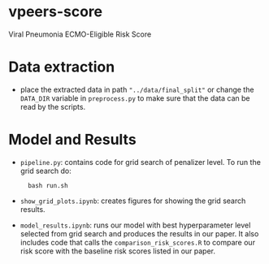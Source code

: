 # vpeers-score
Viral Pneumonia ECMO-Eligible Risk Score 

# Data extraction
- place the extracted data in path `"../data/final_split"` or change the `DATA_DIR` variable in `preprocess.py` to make sure that the data can be read by the scripts.
# Model and Results
- `pipeline.py`: contains code for grid search of penalizer level. To run the grid search do:
    
        bash run.sh
    
- `show_grid_plots.ipynb`: creates figures for showing the grid search results.
- `model_results.ipynb`: runs our model with best hyperparameter level selected from grid search and produces the results in our paper. It also includes code that calls the `comparison_risk_scores.R` to compare our risk score with the baseline risk scores listed in our paper.

